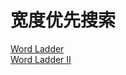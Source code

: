 # 宽度优先搜索

<a href="src/1-500/127">Word Ladder</a> <br>
<a href="src/1-500/126">Word Ladder II</a> <br>